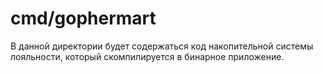 # cmd/gophermart

В данной директории будет содержаться код накопительной системы лояльности, который скомпилируется в бинарное
приложение.

